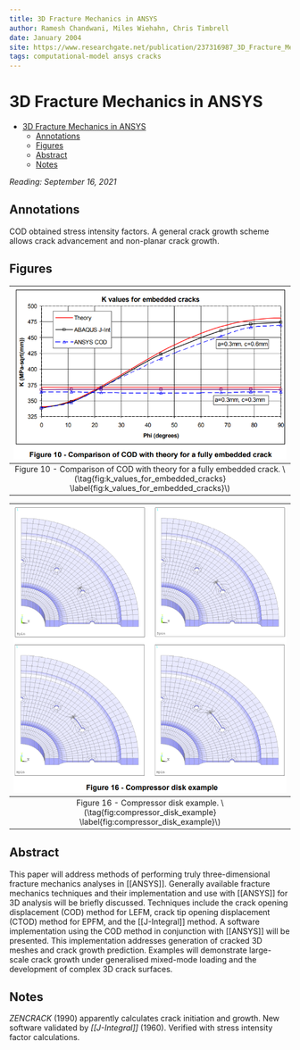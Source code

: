 ```yaml
---
title: 3D Fracture Mechanics in ANSYS
author: Ramesh Chandwani, Miles Wiehahn, Chris Timbrell
date: January 2004
site: https://www.researchgate.net/publication/237316987_3D_Fracture_Mechanics_In_ANSYS
tags: computational-model ansys cracks
---
```

<script type="text/javascript"
        src="https://cdnjs.cloudflare.com/ajax/libs/mathjax/2.7.0/MathJax.js?config=TeX-AMS_CHTML">
</script>
<script type="text/x-mathjax-config">
	MathJax.Ajax.config.path["Extra"] = "https://jmanthony3.github.io/Codes/MathJax/extensions/TeX",
	MathJax.Hub.Config({
		TeX: {
			equationNumbers: {
				autoNumber: "AMS"
			},
			extensions: [
				"[Extra]/Taylor.js",
				"[Extra]/NumericalMethods.js"
			]
		},
		tex2jax: {
			inlineMath: [["$", "$"], ["\\(", "\\)"]],
			blockMath: [["$$", "$$"], ["\\[", "\\]"]],
		},
});
</script>
<!-- %%%%%%%% Document Metadata %%%%%%%% -->
# 3D Fracture Mechanics in ANSYS

- [3D Fracture Mechanics in ANSYS](#3d-fracture-mechanics-in-ansys)
	- [Annotations](#annotations)
	- [Figures](#figures)
	- [Abstract](#abstract)
	- [Notes](#notes)
<!-- %%%%%%%%%%%%%%%%%%%%%%%%%%%%%% -->





<!-- START WRITING BELOW -->





<!-- %%%%%%%%%%%%%%%%%%%%%%%%%%%%%% -->
*Reading: September 16, 2021*
## Annotations
COD obtained stress intensity factors. A general crack growth scheme allows crack advancement and non-planar crack growth.

## Figures
| ![](../../../attachments/luse-grad-literature-review/k_values_for_embedded_cracks_210916_184623_EST.png) |
|:--:|
| Figure 10 - Comparison of COD with theory for a fully embedded crack. \\(\tag{fig:k_values_for_embedded_cracks} \label{fig:k_values_for_embedded_cracks}\\) |

| ![](../../../attachments/luse-grad-literature-review/compressor_disk_example_210916_184820_EST.png) |
|:--:|
| Figure 16 - Compressor disk example. \\(\tag{fig:compressor_disk_example} \label{fig:compressor_disk_example}\\) |

## Abstract
This paper will address methods of performing truly three-dimensional fracture mechanics analyses in [[ANSYS]]. Generally available fracture mechanics techniques and their implementation and use with [[ANSYS]] for 3D analysis will be briefly discussed. Techniques include the crack opening displacement (COD) method for LEFM, crack tip opening displacement (CTOD) method for EPFM, and the [[J-Integral]] method. A software implementation using the COD method in conjunction with [[ANSYS]] will be presented. This implementation addresses generation of cracked 3D meshes and crack growth prediction. Examples will demonstrate large-scale crack growth under generalised mixed-mode loading and the development of complex 3D crack surfaces.

## Notes
*ZENCRACK* (1990) apparently calculates crack initiation and growth. New software validated by *[[J-Integral]]* (1960). Verified with stress intensity factor calculations.
<!-- %%%%%%%%%%%%%%%%%%%%%%%%%%%%%% -->





<!-- %%%%%%%% End Document %%%%%%%% -->